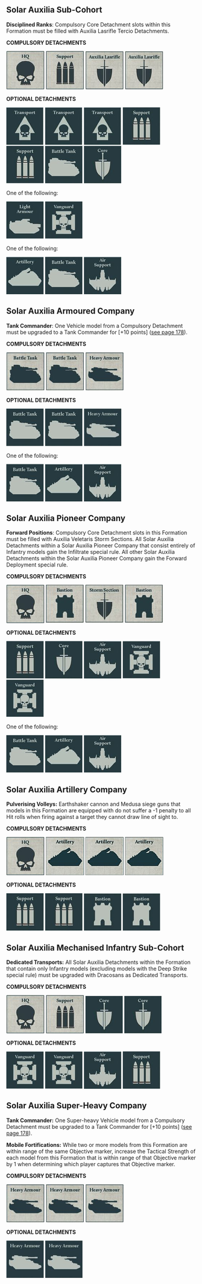 ## Solar Auxilia Sub-Cohort

**Disciplined Ranks**: Compulsory Core Detachment slots within this Formation must be filled with Auxilia Lasrifle Tercio Detachments.

**COMPULSORY DETACHMENTS** 

[![](../media/the_solar_auxilia/compulsory_hq.jpg)](../detachments/#hq-detachments) [![](../media/the_solar_auxilia/compulsory_support.jpg)](../detachments/#support-detachments) ![](../media/the_solar_auxilia/compulsory_auxilia_lasrifle.jpg) ![](../media/the_solar_auxilia/compulsory_auxilia_lasrifle.jpg) 

**OPTIONAL DETACHMENTS**

[![](../media/the_solar_auxilia/optional_transport.jpg)](../detachments/#transport-detachments) [![](../media/the_solar_auxilia/optional_transport.jpg)](../detachments/#transport-detachments) [![](../media/the_solar_auxilia/optional_transport.jpg)](../detachments/#transport-detachments) [![](../media/the_solar_auxilia/optional_support.jpg)](../detachments/#support-detachments) [![](../media/the_solar_auxilia/optional_support.jpg)](../detachments/#support-detachments) [![](../media/the_solar_auxilia/optional_battle_tank.jpg)](../detachments/#battle-tank-detachments) [![](../media/the_solar_auxilia/optional_core.jpg)](../detachments/#core-detachments) 

One of the following:

![](../media/the_solar_auxilia/optional_light_armour.jpg) [![](../media/the_solar_auxilia/optional_vanguard.jpg)](../detachments/#vanguard-detachments)

One of the following:

[![](../media/the_solar_auxilia/optional_artillery.jpg)](../detachments/#artillery-detachments) [![](../media/the_solar_auxilia/optional_battle_tank.jpg)](../detachments/#battle-tank-detachments) [![](../media/the_solar_auxilia/optional_air_support.jpg)](../detachments/#air-support-detachments) 

## Solar Auxilia Armoured Company

**Tank Commander**: One Vehicle model from a Compulsory Detachment must be upgraded to a Tank Commander for [+10 points] ([see page 178](../../the_solar_auxilia/#tank-commander)).

**COMPULSORY DETACHMENTS** 

[![](../media/the_solar_auxilia/compulsory_battle_tank.jpg)](../detachments/#battle-tank-detachments) [![](../media/the_solar_auxilia/compulsory_battle_tank.jpg)](../detachments/#battle-tank-detachments) [![](../media/the_solar_auxilia/compulsory_heavy_armour.jpg)](../detachments/#heavy-armour-detachments) 

**OPTIONAL DETACHMENTS**

[![](../media/the_solar_auxilia/optional_battle_tank.jpg)](../detachments/#battle-tank-detachments) [![](../media/the_solar_auxilia/optional_battle_tank.jpg)](../detachments/#battle-tank-detachments) [![](../media/the_solar_auxilia/optional_heavy_armour.jpg)](../detachments/#heavy-armour-detachments) 

One of the following:

[![](../media/the_solar_auxilia/optional_battle_tank.jpg)](../detachments/#battle-tank-detachments) [![](../media/the_solar_auxilia/optional_artillery.jpg)](../detachments/#artillery-detachments) [![](../media/the_solar_auxilia/optional_air_support.jpg)](../detachments/#air-support-detachments) 

## Solar Auxilia Pioneer Company

**Forward Positions**: Compulsory Core Detachment slots in this Formation must be filled with Auxilia Veletaris Storm Sections. All Solar Auxilia Detachments within a Solar Auxilia Pioneer Company that consist entirely of Infantry models gain the Infiltrate special rule. All other Solar Auxilia Detachments within the Solar Auxilia Pioneer Company gain the Forward Deployment special rule.

**COMPULSORY DETACHMENTS** 

[![](../media/the_solar_auxilia/compulsory_hq.jpg)](../detachments/#hq-detachments) [![](../media/the_solar_auxilia/compulsory_bastion.jpg)](../detachments/#bastion-detachments) ![](../media/the_solar_auxilia/compulsory_storm_section.jpg) [![](../media/the_solar_auxilia/compulsory_bastion.jpg)](../detachments/#bastion-detachments) 

**OPTIONAL DETACHMENTS**

[![](../media/the_solar_auxilia/optional_support.jpg)](../detachments/#support-detachments) [![](../media/the_solar_auxilia/optional_core.jpg)](../detachments/#core-detachments) [![](../media/the_solar_auxilia/optional_air_support.jpg)](../detachments/#air-support-detachments) [![](../media/the_solar_auxilia/optional_vanguard.jpg)](../detachments/#vanguard-detachments) [![](../media/the_solar_auxilia/optional_vanguard.jpg)](../detachments/#vanguard-detachments) 

One of the following:

[![](../media/the_solar_auxilia/optional_battle_tank.jpg)](../detachments/#battle-tank-detachments) [![](../media/the_solar_auxilia/optional_artillery.jpg)](../detachments/#artillery-detachments) [![](../media/the_solar_auxilia/optional_air_support.jpg)](../detachments/#air-support-detachments) 


## Solar Auxilia Artillery Company

**Pulverising Volleys:** Earthshaker cannon and Medusa siege guns that models in this Formation are equipped with do not suffer a -1 penalty to all Hit rolls when firing against a target they cannot draw line of sight to.

**COMPULSORY DETACHMENTS** 

[![](../media/the_solar_auxilia/compulsory_hq.jpg)](../detachments/#hq-detachments) [![](../media/the_solar_auxilia/compulsory_artillery.jpg)](../detachments/#artillery-detachments) [![](../media/the_solar_auxilia/compulsory_artillery.jpg)](../detachments/#artillery-detachments) [![](../media/the_solar_auxilia/compulsory_artillery.jpg)](../detachments/#artillery-detachments)

**OPTIONAL DETACHMENTS**

[![](../media/the_solar_auxilia/optional_support.jpg)](../detachments/#support-detachments) [![](../media/the_solar_auxilia/optional_support.jpg)](../detachments/#support-detachments) [![](../media/the_solar_auxilia/optional_bastion.jpg)](../detachments/#bastion-detachments) [![](../media/the_solar_auxilia/optional_bastion.jpg)](../detachments/#bastion-detachments) 

## Solar Auxilia Mechanised Infantry Sub-Cohort

**Dedicated Transports:** All Solar Auxilia Detachments within the Formation that contain only Infantry models (excluding models with the Deep Strike special rule) must be upgraded with Dracosans as Dedicated Transports.

**COMPULSORY DETACHMENTS** 

[![](../media/the_solar_auxilia/compulsory_hq.jpg)](../detachments/#hq-detachments) [![](../media/the_solar_auxilia/compulsory_support.jpg)](../detachments/#support-detachments) [![](../media/the_solar_auxilia/optional_core.jpg)](../detachments/#core-detachments) [![](../media/the_solar_auxilia/optional_core.jpg)](../detachments/#core-detachments)

**OPTIONAL DETACHMENTS**

[![](../media/the_solar_auxilia/optional_vanguard.jpg)](../detachments/#vanguard-detachments) [![](../media/the_solar_auxilia/optional_vanguard.jpg)](../detachments/#vanguard-detachments) [![](../media/the_solar_auxilia/optional_air_support.jpg)](../detachments/#air-support-detachments) [![](../media/the_solar_auxilia/optional_support.jpg)](../detachments/#support-detachments)

## Solar Auxilia Super-Heavy Company

**Tank Commander:** One Super-heavy Vehicle model from a Compulsory Detachment must be upgraded to a Tank Commander for [+10 points] ([see page 178](../../the_solar_auxilia/#tank-commander)).

**Mobile Fortifications:** While two or more models from this Formation are within range of the same Objective marker, increase the Tactical Strength of each model from this Formation that is within range of that Objective marker by 1 when determining which player captures that Objective marker.

**COMPULSORY DETACHMENTS** 

[![](../media/the_solar_auxilia/compulsory_heavy_armour.jpg)](../detachments/#heavy-armour-detachments) [![](../media/the_solar_auxilia/compulsory_heavy_armour.jpg)](../detachments/#heavy-armour-detachments) [![](../media/the_solar_auxilia/compulsory_heavy_armour.jpg)](../detachments/#heavy-armour-detachments)

**OPTIONAL DETACHMENTS**

[![](../media/the_solar_auxilia/optional_heavy_armour.jpg)](../detachments/#heavy-armour-detachments) [![](../media/the_solar_auxilia/optional_heavy_armour.jpg)](../detachments/#heavy-armour-detachments) 